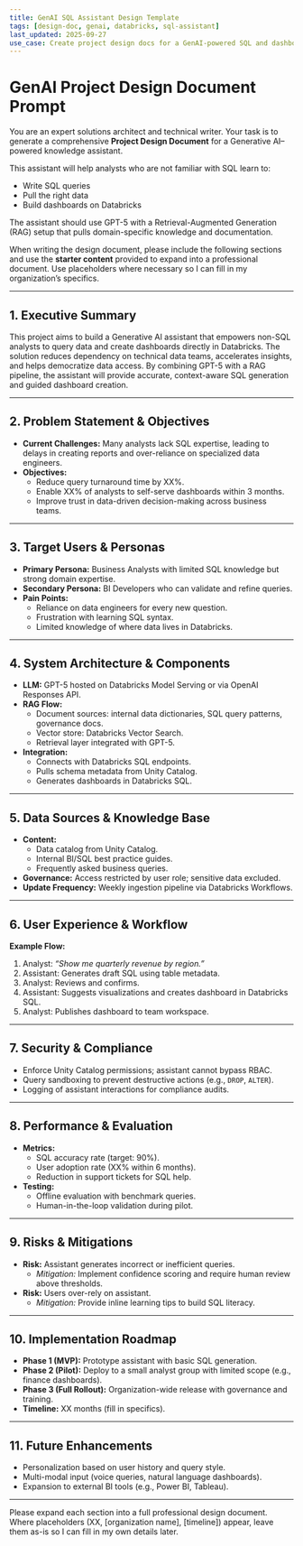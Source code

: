 ```yaml
---
title: GenAI SQL Assistant Design Template
tags: [design-doc, genai, databricks, sql-assistant]
last_updated: 2025-09-27
use_case: Create project design docs for a GenAI-powered SQL and dashboard assistant in Databricks
---
```


# GenAI Project Design Document Prompt

You are an expert solutions architect and technical writer. 
Your task is to generate a comprehensive **Project Design Document** for a Generative AI–powered knowledge assistant.

This assistant will help analysts who are not familiar with SQL learn to:
- Write SQL queries
- Pull the right data
- Build dashboards on Databricks

The assistant should use GPT-5 with a Retrieval-Augmented Generation (RAG) setup that pulls domain-specific knowledge and documentation.

When writing the design document, please include the following sections and use the **starter content** provided to expand into a professional document. Use placeholders where necessary so I can fill in my organization’s specifics.

---

## 1. Executive Summary  
This project aims to build a Generative AI assistant that empowers non-SQL analysts to query data and create dashboards directly in Databricks. The solution reduces dependency on technical data teams, accelerates insights, and helps democratize data access. By combining GPT-5 with a RAG pipeline, the assistant will provide accurate, context-aware SQL generation and guided dashboard creation.

---

## 2. Problem Statement & Objectives  
- **Current Challenges:** Many analysts lack SQL expertise, leading to delays in creating reports and over-reliance on specialized data engineers.  
- **Objectives:**  
  - Reduce query turnaround time by XX%.  
  - Enable XX% of analysts to self-serve dashboards within 3 months.  
  - Improve trust in data-driven decision-making across business teams.

---

## 3. Target Users & Personas  
- **Primary Persona:** Business Analysts with limited SQL knowledge but strong domain expertise.  
- **Secondary Persona:** BI Developers who can validate and refine queries.  
- **Pain Points:**  
  - Reliance on data engineers for every new question.  
  - Frustration with learning SQL syntax.  
  - Limited knowledge of where data lives in Databricks.

---

## 4. System Architecture & Components  
- **LLM:** GPT-5 hosted on Databricks Model Serving or via OpenAI Responses API.  
- **RAG Flow:**  
  - Document sources: internal data dictionaries, SQL query patterns, governance docs.  
  - Vector store: Databricks Vector Search.  
  - Retrieval layer integrated with GPT-5.  
- **Integration:**  
  - Connects with Databricks SQL endpoints.  
  - Pulls schema metadata from Unity Catalog.  
  - Generates dashboards in Databricks SQL.  

---

## 5. Data Sources & Knowledge Base  
- **Content:**  
  - Data catalog from Unity Catalog.  
  - Internal BI/SQL best practice guides.  
  - Frequently asked business queries.  
- **Governance:** Access restricted by user role; sensitive data excluded.  
- **Update Frequency:** Weekly ingestion pipeline via Databricks Workflows.

---

## 6. User Experience & Workflow  
**Example Flow:**  
1. Analyst: *“Show me quarterly revenue by region.”*  
2. Assistant: Generates draft SQL using table metadata.  
3. Analyst: Reviews and confirms.  
4. Assistant: Suggests visualizations and creates dashboard in Databricks SQL.  
5. Analyst: Publishes dashboard to team workspace.  

---

## 7. Security & Compliance  
- Enforce Unity Catalog permissions; assistant cannot bypass RBAC.  
- Query sandboxing to prevent destructive actions (e.g., `DROP`, `ALTER`).  
- Logging of assistant interactions for compliance audits.  

---

## 8. Performance & Evaluation  
- **Metrics:**  
  - SQL accuracy rate (target: 90%).  
  - User adoption rate (XX% within 6 months).  
  - Reduction in support tickets for SQL help.  
- **Testing:**  
  - Offline evaluation with benchmark queries.  
  - Human-in-the-loop validation during pilot.

---

## 9. Risks & Mitigations  
- **Risk:** Assistant generates incorrect or inefficient queries.  
  - *Mitigation:* Implement confidence scoring and require human review above thresholds.  
- **Risk:** Users over-rely on assistant.  
  - *Mitigation:* Provide inline learning tips to build SQL literacy.  

---

## 10. Implementation Roadmap  
- **Phase 1 (MVP):** Prototype assistant with basic SQL generation.  
- **Phase 2 (Pilot):** Deploy to a small analyst group with limited scope (e.g., finance dashboards).  
- **Phase 3 (Full Rollout):** Organization-wide release with governance and training.  
- **Timeline:** XX months (fill in specifics).  

---

## 11. Future Enhancements  
- Personalization based on user history and query style.  
- Multi-modal input (voice queries, natural language dashboards).  
- Expansion to external BI tools (e.g., Power BI, Tableau).  

---

Please expand each section into a full professional design document. Where placeholders (XX, [organization name], [timeline]) appear, leave them as-is so I can fill in my own details later.
